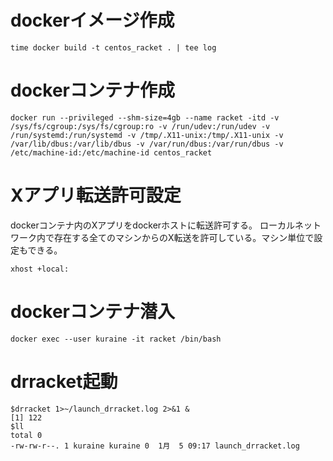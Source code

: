 # dockerイメージ作成
```
time docker build -t centos_racket . | tee log
```

# dockerコンテナ作成
```
docker run --privileged --shm-size=4gb --name racket -itd -v /sys/fs/cgroup:/sys/fs/cgroup:ro -v /run/udev:/run/udev -v /run/systemd:/run/systemd -v /tmp/.X11-unix:/tmp/.X11-unix -v /var/lib/dbus:/var/lib/dbus -v /var/run/dbus:/var/run/dbus -v /etc/machine-id:/etc/machine-id centos_racket
```

# Xアプリ転送許可設定

dockerコンテナ内のXアプリをdockerホストに転送許可する。 ローカルネットワーク内で存在する全てのマシンからのX転送を許可している。マシン単位で設定もできる。

```
xhost +local:
```

# dockerコンテナ潜入

```
docker exec --user kuraine -it racket /bin/bash
```

# drracket起動

```
$drracket 1>~/launch_drracket.log 2>&1 &
[1] 122
$ll
total 0
-rw-rw-r--. 1 kuraine kuraine 0  1月  5 09:17 launch_drracket.log
```
